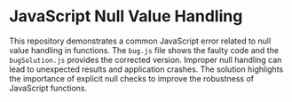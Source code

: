 # JavaScript Null Value Handling

This repository demonstrates a common JavaScript error related to null value handling in functions. The `bug.js` file shows the faulty code and the `bugSolution.js` provides the corrected version.  Improper null handling can lead to unexpected results and application crashes. The solution highlights the importance of explicit null checks to improve the robustness of JavaScript functions.